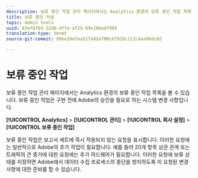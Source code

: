 ```yaml
---
description: 보류 중인 작업 관리 페이지에서는 Analytics 환경의 보류 중인 작업 목록을 볼 수 있습니다. 보류 중인 작업은 구현 전에 Adobe의 승인을 필요로 하는 시스템 변경 사항입니다.
title: 보류 중인 작업
topic: Admin tools
uuid: 63efbf6d-22d6-4ffe-af25-69e10bed7989
translation-type: tm+mt
source-git-commit: 99ee24efaa517e8da700c67818c111c4aa90dc02

---
```



# 보류 중인 작업

보류 중인 작업 관리 페이지에서는 Analytics 환경의 보류 중인 작업 목록을 볼 수 있습니다. 보류 중인 작업은 구현 전에 Adobe의 승인을 필요로 하는 시스템 변경 사항입니다.

**[!UICONTROL Analytics]** > **[!UICONTROL 관리]** > **[!UICONTROL 회사 설정]** > **[!UICONTROL 보류 중인 작업]**

보류 중인 작업은 보고서 세트에 즉시 적용되지 않는 요청을 표시합니다. 이러한 요청에는 일반적으로 Adobe의 추가 작업이 필요합니다. 예를 들어 20개 항목 상관 관계 또는 트래픽의 큰 증가에 대한 요청에는 추가 하드웨어가 필요합니다. 이러한 요청에 보류 상태를 지정하면 Adobe에서 데이터 수집 프로세스의 중단을 방지하도록 이 요청된 변경 사항에 대한 준비를 할 수 있습니다.
